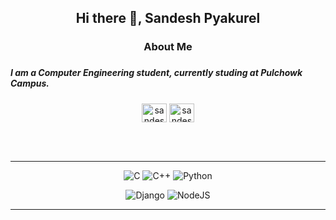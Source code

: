 <h2 align="center">Hi there 👋, Sandesh Pyakurel</h2>
<h3 align="center">About Me<h3>
<p align="center"><h5>I am a Computer Engineering student, currently studing at Pulchowk Campus.</h5></p>

<p align="center">
    <a href="https://linkedin.com/in/sandesh-pyakurel-714394154" target="blank">
        <img
        align="center"
        src="https://raw.githubusercontent.com/rahuldkjain/github-profile-readme-generator/master/src/images/icons/Social/linked-in-alt.svg"
        alt="sandesh-pyakurel-714394154"
        height="30"
        width="40"
    /></a>
      <a href="https://github.com/Sandesh-Pyakurel" target="blank">
    <img
        align="center"
        src="https://raw.githubusercontent.com/rahuldkjain/github-profile-readme-generator/master/src/images/icons/Social/github.svg"
        alt="sandeshpyakurel"
        height="30"
        width="40"
    /></a>
 </p>

<br />
<br />
<hr>
<p align="center">
<img
    src="https://img.shields.io/badge/c-%2300599C.svg?style=for-the-badge&amp;logo=c&amp;logoColor=white"
    alt="C"
/>
<img
    src="https://img.shields.io/badge/c++-%2300599C.svg?style=for-the-badge&amp;logo=c%2B%2B&amp;logoColor=white"
    alt="C++"
/>
<img
    src="https://img.shields.io/badge/python-3670A0?style=for-the-badge&amp;logo=python&amp;logoColor=ffdd54"
    alt="Python"
/>
</p>

<p align="center">
<img
    src="https://img.shields.io/badge/django-%23092E20.svg?style=for-the-badge&amp;logo=django&amp;logoColor=white"
    alt="Django"
/>
<img
    src="https://img.shields.io/badge/sql-6DA55F?style=for-the-badge&amp;logo=node.js&amp;logoColor=white"
    alt="NodeJS"
/>
</p>
<hr>
<br/>
<br/>

